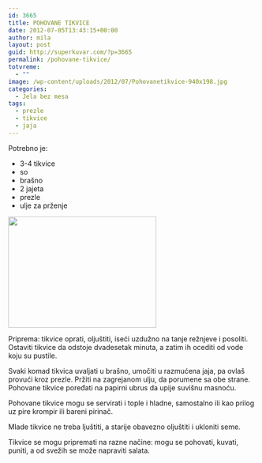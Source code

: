 ```yaml
---
id: 3665
title: POHOVANE TIKVICE
date: 2012-07-05T13:43:15+00:00
author: mila
layout: post
guid: http://superkuvar.com/?p=3665
permalink: /pohovane-tikvice/
totvreme:
  - ""
image: /wp-content/uploads/2012/07/Pohovanetikvice-940x198.jpg
categories:
  - Jela bez mesa
tags:
  - prezle
  - tikvice
  - jaja
---
```

Potrebno je:

  * 3-4 tikvice
  * so
  * brašno
  * 2 jajeta
  * prezle
  * ulje za prženje

<img class="alignnone size-medium wp-image-3666" title="Pohovanetikvice" src="//superkuvar.com/wp-content/uploads/2012/07/Pohovanetikvice-300x225.jpg" alt="" width="300" height="225" /> 

Priprema: tikvice oprati, oljuštiti, iseći uzdužno na tanje režnjeve i posoliti. Ostaviti tikvice da odstoje dvadesetak minuta, a zatim ih ocediti od vode koju su pustile.

Svaki komad tikvica uvaljati u brašno, umočiti u razmućena jaja, pa ovlaš provući kroz prezle. Pržiti na zagrejanom ulju, da porumene sa obe strane. Pohovane tikvice poređati na papirni ubrus da upije suvišnu masnoću.

Pohovane tikvice mogu se servirati i tople i hladne, samostalno ili kao prilog uz pire krompir ili bareni pirinač.

Mlade tikvice ne treba ljuštiti, a starije obavezno oljuštiti i ukloniti seme.

Tikvice se mogu pripremati na razne načine: mogu se pohovati, kuvati, puniti, a od svežih se može napraviti salata.